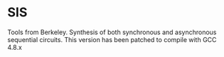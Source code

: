SIS
===

Tools from Berkeley. Synthesis of both synchronous and asynchronous sequential circuits. This version has been patched to compile with GCC 4.8.x
